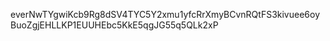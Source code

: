 


everNwTYgwiKcb9Rg8dSV4TYC5Y2xmu1yfcRrXmyBCvnRQtFS3kivuee6oyBuoZgjEHLLKP1EUUHEbc5KkE5qgJG55q5QLk2xP
